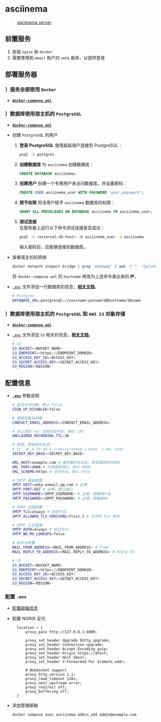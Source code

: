 # asciinema

> [asciinema server](https://github.com/asciinema/asciinema-server)    

## 前置服务
1. 安装 `nginx` 和 `docker`
2. 需要使用到 `email` 账户的 `smtp` 服务，以提供登录

## 部署服务器

### ）服务全部使用 `Docker`

- [**`docker-compose.yml`**](docker-compose.yml)

### ）数据库使用宿主机的 `PostgreSQL`

- [**`docker-compose.yml`**](docker-compose.postgres.yml)

- 创建 `PostgreSQL` 的用户
  1. **登录 PostgreSQL**
     使用超级用户连接到 PostgreSQL：

     ```bash
     psql -U postgres
     ```

  2. **创建数据库**
     为 `asciinema` 创建数据库：

     ```sql
     CREATE DATABASE asciinema;
     ```

  3. **创建用户**
     创建一个专用用户来访问数据库，并设置密码：

     ```sql
     CREATE USER asciinema_user WITH PASSWORD 'your_password';
     ```

  4. **授予权限**
     将该用户赋予 `asciinema` 数据库的权限：

     ```sql
     GRANT ALL PRIVILEGES ON DATABASE asciinema TO asciinema_user;
     ```

  5. **测试连接**   
     在服务器上运行以下命令测试连接是否成功：

      ```bash
      psql -h <external-db-host> -U asciinema_user -d asciinema
      ```

      输入密码后，应能够连接到数据库。

- 查看宿主机的网络
  ```bash
  docker network inspect bridge | grep 'Gateway' | awk -F'"' '{print $4}'
  ```
  将 `docker-compose.yml` 的 `hostname` 修改为上述命令查出来的 **IP**。

- [`.env`](.env) 文件添加一行数据库的信息，[**相关文档**](https://docs.asciinema.org/manual/server/self-hosting/configuration/#external-postgresql-server)。
  ```sh
  # Postgres
  DATABASE_URL=postgresql://username:password@hostname/dbname
  ```

### ）数据库使用宿主机的 `PostgreSQL` 和 `AWS S3` 对象存储

- [**`docker-compose.yml`**](docker-compose.postgres-s3.yml)

- [`.env`](.env) 文件添加 `S3` 相关的信息，[**相关文档**](https://docs.asciinema.org/manual/server/self-hosting/configuration/#cloudflare-r2)。
  ```sh
  # S3
  S3_BUCKET=<BUCKET_NAME>
  S3_ENDPOINT=<https://ENDPOINT_DOMAIN>
  S3_ACCESS_KEY_ID=<ACCESS_KEY>
  S3_SECRET_ACCESS_KEY=<SECRET_ACCESS_KEY>
  S3_REGION=<REGION>
  ```

## 配置信息
- [**`.env`**](.env) 参数说明
  ```sh
  # 是否关闭注册，默认 false
  SIGN_UP_DISABLED=false

  # 管理员联系邮箱
  CONTACT_EMAIL_ADDRESS=<CONTACT_EMAIL_ADDRESS>

  # 未认领的 rec 垃圾回收时长，单位（天）
  UNCLAIMED_RECORDING_TTL=30

  # 密钥，使用命令生成: 
  # tr -dc A-Za-z0-9 </dev/urandom | head -c 64; echo
  SECRET_KEY_BASE=<SECRET_KEY_BASE>

  URL_HOST=example.com # 服务器的主机名，即互联网访问域名
  URL_PORT=4000 # 内部服务端口，默认 4000
  URL_SCHEME=https # 访问协议，默认 http

  # SMTP 基本配置
  SMTP_HOST=smtp.exmail.qq.com # 必填
  SMTP_PORT=587 # 必填，默认端口
  SMTP_USERNAME=<SMTP_USERNAME> # 必填，邮箱用户名
  SMTP_PASSWORD=<SMTP_PASSWORD> # 必填，邮箱密码

  # SMTP 加密配置
  SMTP_TLS=always # 加密方式
  SMTP_ALLOWED_TLS_VERSIONS=tlsv1.2 # 允许的 TLS 版本

  # SMTP 认证配置
  SMTP_AUTH=always # 验证方式
  SMTP_NO_MX_LOOKUPS=false

  # 邮件头配置
  MAIL_FROM_ADDRESS=<MAIL_FROM_ADDRESS> # From
  MAIL_REPLY_TO_ADDRESS=<MAIL_REPLY_TO_ADDRESS> # Reply-To

  # S3
  S3_BUCKET=<BUCKET_NAME>
  S3_ENDPOINT=<https://ENDPOINT_DOMAIN>
  S3_ACCESS_KEY_ID=<ACCESS_KEY>
  S3_SECRET_ACCESS_KEY=<SECRET_ACCESS_KEY>
  S3_REGION=<REGION>
  ```

### 配置 `.env`

- [配置邮箱信息](https://docs.asciinema.org/manual/server/self-hosting/configuration/#email)
- 配置 NGINX 反代
  ```nginx
    location / {
        proxy_pass http://127.0.0.1:4000;

        proxy_set_header Upgrade $http_upgrade;
        proxy_set_header Connection upgrade;
        proxy_set_header Accept-Encoding gzip;
        proxy_set_header Origin https://$host;
        proxy_set_header Host $host;
        proxy_set_header X-Forwarded-For $remote_addr;

        # WebSocket support
        proxy_http_version 1.1;
        proxy_read_timeout 120s;
        proxy_next_upstream error;
        proxy_redirect off;
        proxy_buffering off;
    }  
  ```

- 添加管理邮箱
  ```sh
  docker compose exec asciinema admin_add admin@example.com
  ```
  